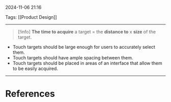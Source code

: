 2024-11-06 21:16

Tags: [[Product Design]]

---

> [!info] **The time to acquire** a target = the **distance to** x **size** of the target.

- Touch targets should be large enough for users to accurately select them.
- Touch targets should have ample spacing between them.
- Touch targets should be placed in areas of an interface that allow them to be easily acquired.

---
# References